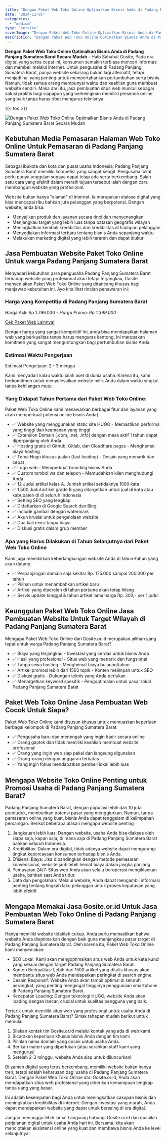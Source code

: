 ```yaml
---
title: "Dengan Paket Web Toko Online Optimalkan Bisnis Anda di Padang Panjang Sumatera Barat Secara Mudah"
date: "2024-11-05"
categories: 
  - "medium"
type: "service"
coverImage: "Dengan-Paket-Web-Toko-Online-Optimalkan-Bisnis-Anda-di-Padang-Panjang-Sumatera-Barat-Secara-Mudah.png"
description: "Dengan Paket Web Toko Online Optimalkan Bisnis Anda di Padang Panjang Sumatera Barat Secara Mudah. Jangan menunggu lebih lama! Langsung hubungi Gosite.or.id..."
---
```


**Dengan Paket Web Toko Online Optimalkan Bisnis Anda di Padang Panjang Sumatera Barat Secara Mudah** - Halo Sahabat Gosite, Pada era digital yang serba cepat ini, konsumen semakin terbiasa mencari informasi dan membeli melalui internet. Untuk pengusaha di Padang Panjang Sumatera Barat, punya website sekarang bukan lagi alternatif, tetapi menjadi hal yang penting untuk mempertahankan pertumbuhan serta bisnis. Namun, tidak semua orang mempunyai waktu dan keahlian guna membuat website sendiri. Maka dari itu, jasa pembuatan situs web muncul sebagai solusi praktis bagi siapapun yang berkeinginan memiliki presence online yang baik tanpa harus ribet mengurus teknisnya.

{{< toc >}}

![Dengan Paket Web Toko Online Optimalkan Bisnis Anda di Padang Panjang Sumatera Barat Secara Mudah](/images/medium/Dengan-Paket-Web-Toko-Online-Optimalkan-Bisnis-Anda-di-Padang-Panjang-Sumatera-Barat-Secara-Mudah.png)

## Kebutuhan Media Pemasaran Halaman Web Toko Online Untuk Pemasaran di Padang Panjang Sumatera Barat

Sebagai ibukota dan kota dan pusat usaha Indonesia, Padang Panjang Sumatera Barat memiliki kompetisi yang sangat sengit. Pengusaha lokal perlu punya unggulan supaya dapat tetap ada serta berkembang. Salah satu cara yang efektif dalam meraih tujuan tersebut ialah dengan cara membangun website yang profesional.

Website bukan hanya "alamat" di internet. Ia merupakan etalase digital yang bisa mencapai ribu bahkan juta pelanggan yang berpotensi. Dengan website, anda bisa:

- Menyajikan produk dan layanan secara rinci dan menyenangkan
- Menjangkau target yang lebih luas tanpa batasan geografis wilayah
- Meningkatkan kembali kredibilitas dan kredibilitas di hadapan pelanggan
- Menyediakan informasi terbaru tentang bisnis Anda sepanjang waktu
- Melakukan marketing digital yang lebih terarah dan dapat diukur

## Jasa Pembuatan Website Paket Toko Online Untuk warga Padang Panjang Sumatera Barat

Menyadari kebutuhan para pengusaha Padang Panjang Sumatera Barat terhadap website yang profesional akan tetapi terjangkau, Gosite menyediakan Paket Web Toko Online yang dirancang khusus bagi menjawab kebutuhan ini. Ayo kita lihat rincian penawaran ini:

### Harga yang Kompetitip di Padang Panjang Sumatera Barat

<a class="cta-button">Harga Asli: Rp 1.799.000 - <em>Harga Promo: Rp 1.399.000</em></a>

<a href="/jasa-web/" class="cta-button">Cek Paket Web Lainnya!</a>

Dengan harga yang sangat kompetitif ini, anda bisa mendapatkan halaman web yang berkualitas tanpa harus menguras kantong. Ini merupakan komitmen yang sangat menguntungkan bagi pertumbuhan bisnis Anda.

### Estimasi Waktu Pengerjaan

Estimasi Pengerjaan: 2 - 3 minggu

Kami menyadari kalau waktu ialah aset di dunia usaha. Karena itu, kami berkomitmen untuk menyelesaikan website milik Anda dalam waktu singkat tanpa kehilangan mutu.

### Yang Didapat Tahun Pertama dari Paket Web Toko Online:

Paket Web Toko Online kami menawarkan berbagai fitur dan layanan yang akan memperkuat potensi online bisnis Anda}:

- ✅ Website yang menggunakan static site HUGO - Memastikan performa yang tinggi dan keamanan yang tinggi
- ✅ Extension Domain \[.com, .net, .info\] dengan masa aktif 1 tahun dapat diperpanjang oleh Anda
- ✅ Hosting gratis di Github, Gitlab, dan Cloudflare pages - Menghemat biaya hosting
- ✅ Tema Hugo khusus jualan (fast loading) - Desain yang menarik dan cepat
- ✅ Logo web - Memperkuat branding bisnis Anda
- ✅ Custom tombol wa dan telepon - Memudahkan klien menghubungi Anda
- ✅ 12 Judul artikel kelas A. Jumlah artikel setidaknya 1000 kata
- ✅ 1.500 Judul artikel grade B yang ditargetkan untuk jual di kota atau kabupaten di di seluruh Indonesia
- ✅ Setting SEO yang lengkap
- ✅ Didaftarkan di Google Search dan Bing
- ✅ Include gambar dengan watermark
- ✅ Akun krusial untuk pengelolaan website
- ✅ Dua kali revisi tanpa biaya
- ✅ Diskusi gratis dalam grup member

### Apa yang Harus Dilakukan di Tahun Selanjutnya dari Paket Web Toko Online

Kami juga memikirkan keberlangsungan website Anda di tahun-tahun yang akan datang:

- ✅ Perpanjangan domain saja sekitar Rp. 175.000 sampai 200.000 per tahun
- ✅ Pilihan untuk menambahkan artikel baru
- ✅ Artikel yang diperoleh di tahun pertama akan tetap hilang
- ✅ Servis update tanggal & tahun artikel lama harga Rp. 300,- per 1 judul

## Keunggulan Paket Web Toko Online Jasa Pembuatan Website Untuk Target Wilayah di Padang Panjang Sumatera Barat

Mengapa Paket Web Toko Online dari Gosite.or.id merupakan pilihan yang tepat untuk warga Padang Panjang Sumatera Barat?

- ✅ Biaya yang terjangkau - Investasi yang cerdas untuk bisnis Anda
- ✅ Hasil yang profesional - Situs web yang menarik dan fungsional
- ✅ Tanpa sewa hosting - Menghemat biaya bulanan/tahun
- ✅ Artikel promosi lebih dari 1500 topik - Konten melimpah untuk SEO
- ✅ Diskusi gratis - Dukungan teknis yang Anda perlukan
- ✅ Menargetkan keyword spesifik - Pengoptimalan untuk pasar lokal Padang Panjang Sumatera Barat

## Paket Web Toko Online Jasa Pembuatan Web Cocok Untuk Siapa?

Paket Web Toko Online kami disusun khusus untuk memuaskan keperluan berbagai kelompok di Padang Panjang Sumatera Barat:

- ✅ Pengusaha baru dan menengah yang ingin hadir secara online
- ✅ Orang gaptek dan tidak memiliki keahlian membuat website profesional
- ✅ Orang yang ingin web siap pakai dan langsung digunakan
- ✅ Orang-orang dengan anggaran terbatas
- ✅ Yang ingin fokus mendapatkan pembeli lokal lebih luas

## Mengapa Website Toko Online Penting untuk Promosi Usaha di Padang Panjang Sumatera Barat?

Padang Panjang Sumatera Barat, dengan populasi lebih dari 10 juta penduduk, memberikan potensi pasar yang menggiurkan. Namun, tanpa pemasaran online yang kuat, bisnis Anda dapat tenggelam di kelimpahan persaingan. Berikut beberapa alasan mengapa website penting

1. Jangkauan lebih luas: Dengan website, usaha Anda bisa diakses oleh siapa saja, kapan saja, di mana saja di Padang Panjang Sumatera Barat bahkan seluruh Indonesia.
2. Kredibilitas: Dalam era digital, tidak adanya website dapat mengurangi tingkat kepercayaan konsumen terhadap bisnis Anda.
3. Efisiensi Biaya: Jika dibandingkan dengan metode pemasaran konvensional, website jauh lebih hemat biaya dalam jangka panjang.
4. Pemasaran 24/7: Situs web Anda akan selalu beroperasi mengiklankan usaha, bahkan saat Anda tidur.
5. Data dan pengolahan: Melalui website, Anda dapat mengambil informasi penting tentang tingkah laku pelanggan untuk proses keputusan yang lebih efektif.

## Mengapa Memakai Jasa Gosite.or.id Untuk Jasa Pembuatan Web Toko Online di Padang Panjang Sumatera Barat

Hanya memiliki website tidaklah cukup. Anda perlu memastikan bahwa website Anda dioptimalkan dengan baik guna menjangkau pasar target di Padang Panjang Sumatera Barat. Oleh karena itu, Paket Web Toko Online kami menyediakan:

- SEO Lokal: Kami akan mengoptimalkan situs web Anda untuk kata kunci yang sesuai dengan target Padang Panjang Sumatera Barat.
- Konten Berkualitas: Lebih dari 1500 artikel yang ditulis khusus akan membantu situs web Anda mendapatkan peringkat di search engine.
- Desain Responsif: Website Anda akan tampil optimal di seluruh perangkat, yang penting mengingat tingginya penggunaan smartphone di Padang Panjang Sumatera Barat.
- Kecepatan Loading: Dengan teknologi HUGO, website Anda akan loading dengan lancar, crucial untuk kualitas pengguna yang baik.

Tertarik untuk memiliki situs web yang profesional untuk usaha Anda di Padang Panjang Sumatera Barat? Simak tahapan mudah berikut untuk memulai:

1. Silakan kontak tim Gosite.or.id melalui kontak yang ada di web kami
2. Bicarakan keperluan khusus bisnis Anda dengan tim kami
3. Pilihlah nama domain yang cocok untuk usaha Anda.
4. Berikan materi yang diperlukan (atau serahkan staff kami yang mengurus)
5. Setelah 2-3 minggu, website Anda siap untuk diluncurkan!

Di zaman digital yang terus berkembang, memiliki website bukan hanya tren, tetapi adalah keharusan bagi usaha di Padang Panjang Sumatera Barat. Dengan Paket Web Toko Online dari Gosite.or.id, Anda akan mendapatkan situs web profesional yang diberikan kemampuan lengkap tanpa uang yang besar.

Ini adalah kesempatan bagi Anda untuk meningkatkan cakupan bisnis dan meningkatkan kredibilitas di internet. Dengan investasi yang murah, Anda dapat mendapatkan website yang dapat untuk bersaing di era digital.

Jangan menunggu lebih lama! Langsung hubungi Gosite.or.id dan mulailah perjalanan digital untuk usaha Anda hari ini. Bersama, kita akan menciptakan eksistensi online yang kuat dan membawa bisnis Anda ke level selanjutnya!